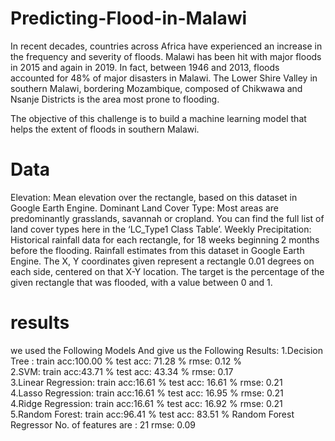 # Predicting-Flood-in-Malawi
In recent decades, countries across Africa have experienced an increase in the frequency and severity of floods. Malawi has been hit with major floods in 2015 and again in 2019. In fact, between 1946 and 2013, floods accounted for 48% of major disasters in Malawi. The Lower Shire Valley in southern Malawi, bordering Mozambique, composed of Chikwawa and Nsanje Districts is the area most prone to flooding.

The objective of this challenge is to build a machine learning model that helps the extent of floods in southern Malawi.
</br>

# Data
Elevation: Mean elevation over the rectangle, based on this dataset in Google Earth Engine.
Dominant Land Cover Type: Most areas are predominantly grasslands, savannah or cropland. You can find the full list of land cover types here in the ‘LC_Type1 Class Table’.
Weekly Precipitation: Historical rainfall data for each rectangle, for 18 weeks beginning 2 months before the flooding. Rainfall estimates from this dataset in Google Earth Engine.
The X, Y coordinates given represent a rectangle 0.01 degrees on each side, centered on that X-Y location.
The target is the percentage of the given rectangle that was flooded, with a value between 0 and 1.
</br>
# results
we used the Following Models And give us the Following Results:
1.Decision Tree :
train acc:100.00 %
test acc:  71.28 %
rmse:  0.12 %
</br>
2.SVM:
train acc:43.71 %
test acc:  43.34 %
rmse:  0.17
</br>
3.Linear Regression:
train acc:16.61 %
test acc:  16.61 %
rmse:  0.21
</br>
4.Lasso Regression:
train acc:16.61 %
test acc:  16.95 %
rmse:  0.21
</br>
4.Ridge Regression:
train acc:16.61 %
test acc:  16.92 %
rmse:  0.21
</br>
5.Random Forest:
train acc:96.41 %
test acc:  83.51 %
Random Forest Regressor No. of features are :  21
rmse:  0.09
